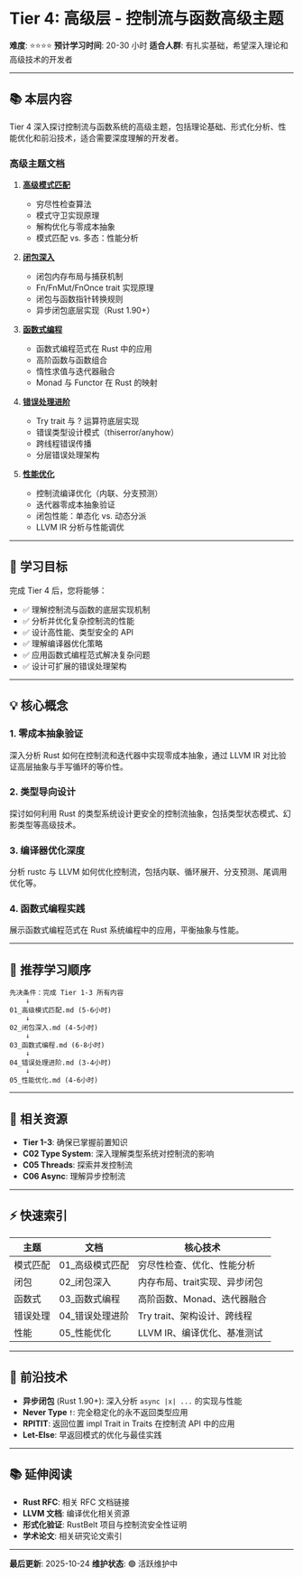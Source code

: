 # Tier 4: 高级层 - 控制流与函数高级主题

**难度**: ⭐⭐⭐⭐
**预计学习时间**: 20-30 小时
**适合人群**: 有扎实基础，希望深入理论和高级技术的开发者

---

## 📚 本层内容

Tier 4 深入探讨控制流与函数系统的高级主题，包括理论基础、形式化分析、性能优化和前沿技术，适合需要深度理解的开发者。

### 高级主题文档

1. **[高级模式匹配](./01_高级模式匹配.md)**
   - 穷尽性检查算法
   - 模式守卫实现原理
   - 解构优化与零成本抽象
   - 模式匹配 vs. 多态：性能分析

2. **[闭包深入](./02_闭包深入.md)**
   - 闭包内存布局与捕获机制
   - Fn/FnMut/FnOnce trait 实现原理
   - 闭包与函数指针转换规则
   - 异步闭包底层实现（Rust 1.90+）

3. **[函数式编程](./03_函数式编程.md)**
   - 函数式编程范式在 Rust 中的应用
   - 高阶函数与函数组合
   - 惰性求值与迭代器融合
   - Monad 与 Functor 在 Rust 的映射

4. **[错误处理进阶](./04_错误处理进阶.md)**
   - Try trait 与 ? 运算符底层实现
   - 错误类型设计模式（thiserror/anyhow）
   - 跨线程错误传播
   - 分层错误处理架构

5. **[性能优化](./05_性能优化.md)**
   - 控制流编译优化（内联、分支预测）
   - 迭代器零成本抽象验证
   - 闭包性能：单态化 vs. 动态分派
   - LLVM IR 分析与性能调优

---

## 🎯 学习目标

完成 Tier 4 后，您将能够：

- ✅ 理解控制流与函数的底层实现机制
- ✅ 分析并优化复杂控制流的性能
- ✅ 设计高性能、类型安全的 API
- ✅ 理解编译器优化策略
- ✅ 应用函数式编程范式解决复杂问题
- ✅ 设计可扩展的错误处理架构

---

## 💡 核心概念

### 1. 零成本抽象验证

深入分析 Rust 如何在控制流和迭代器中实现零成本抽象，通过 LLVM IR 对比验证高层抽象与手写循环的等价性。

### 2. 类型导向设计

探讨如何利用 Rust 的类型系统设计更安全的控制流抽象，包括类型状态模式、幻影类型等高级技术。

### 3. 编译器优化深度

分析 rustc 与 LLVM 如何优化控制流，包括内联、循环展开、分支预测、尾调用优化等。

### 4. 函数式编程实践

展示函数式编程范式在 Rust 系统编程中的应用，平衡抽象与性能。

---

## 📖 推荐学习顺序

```text
先决条件：完成 Tier 1-3 所有内容
    ↓
01_高级模式匹配.md (5-6小时)
    ↓
02_闭包深入.md (4-5小时)
    ↓
03_函数式编程.md (6-8小时)
    ↓
04_错误处理进阶.md (3-4小时)
    ↓
05_性能优化.md (4-6小时)
```

---

## 🔗 相关资源

- **Tier 1-3**: 确保已掌握前置知识
- **C02 Type System**: 深入理解类型系统对控制流的影响
- **C05 Threads**: 探索并发控制流
- **C06 Async**: 理解异步控制流

---

## ⚡ 快速索引

| 主题 | 文档 | 核心技术 |
|------|------|---------|
| 模式匹配 | 01_高级模式匹配 | 穷尽性检查、优化、性能分析 |
| 闭包 | 02_闭包深入 | 内存布局、trait实现、异步闭包 |
| 函数式 | 03_函数式编程 | 高阶函数、Monad、迭代器融合 |
| 错误处理 | 04_错误处理进阶 | Try trait、架构设计、跨线程 |
| 性能 | 05_性能优化 | LLVM IR、编译优化、基准测试 |

---

## 🌟 前沿技术

- **异步闭包** (Rust 1.90+): 深入分析 `async |x| ...` 的实现与性能
- **Never Type `!`**: 完全稳定化的永不返回类型应用
- **RPITIT**: 返回位置 impl Trait in Traits 在控制流 API 中的应用
- **Let-Else**: 早返回模式的优化与最佳实践

---

## 📚 延伸阅读

- **Rust RFC**: 相关 RFC 文档链接
- **LLVM 文档**: 编译优化相关资源
- **形式化验证**: RustBelt 项目与控制流安全性证明
- **学术论文**: 相关研究论文索引

---

**最后更新**: 2025-10-24
**维护状态**: 🟢 活跃维护中
